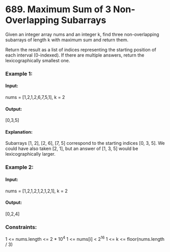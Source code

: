 # 689. Maximum Sum of 3 Non-Overlapping Subarrays
Given an integer array nums and an integer k, find three non-overlapping subarrays of length k with maximum sum and return them.

Return the result as a list of indices representing the starting position of each interval (0-indexed). If there are multiple answers, return the lexicographically smallest one.

### Example 1:
#### Input:
nums = [1,2,1,2,6,7,5,1], k = 2
#### Output:
[0,3,5]
#### Explanation:
Subarrays [1, 2], [2, 6], [7, 5] correspond to the starting indices [0, 3, 5].
We could have also taken [2, 1], but an answer of [1, 3, 5] would be lexicographically larger.

### Example 2:
#### Input:
nums = [1,2,1,2,1,2,1,2,1], k = 2
#### Output:
[0,2,4]
 
### Constraints:
1 <= nums.length <= 2 * $`10^4`$
1 <= nums[i] < $`2^16`$
1 <= k <= floor(nums.length / 3)

